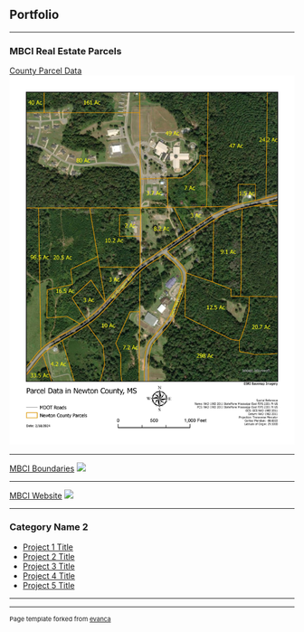 ## Portfolio

---

### MBCI Real Estate Parcels

[County Parcel Data](/Parcel)
<img src="images/parcel.jpg?raw=true"/>

---
[MBCI Boundaries](/MBCILocatiomappdf)
<img src="MBCI Location Map.pdf?raw=true"/>

---
[MBCI Website](http://)
<img src="images/dummy_thumbnail.jpg?raw=true"/>

---

### Category Name 2

- [Project 1 Title](http://example.com/)
- [Project 2 Title](http://example.com/)
- [Project 3 Title](http://example.com/)
- [Project 4 Title](http://example.com/)
- [Project 5 Title](http://example.com/)

---




---
<p style="font-size:11px">Page template forked from <a href="https://github.com/evanca/quick-portfolio">evanca</a></p>
<!-- Remove above link if you don't want to attibute -->
